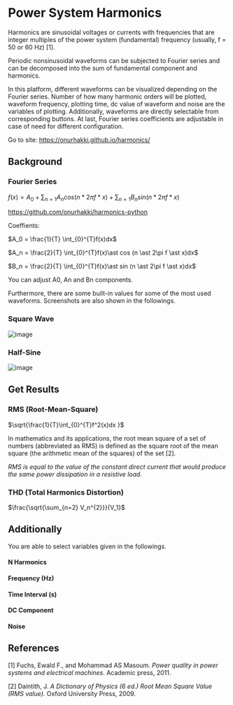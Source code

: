 # Power System Harmonics

Harmonics are sinusoidal voltages or currents with frequencies that are integer multiples of the power system (fundamental) frequency (usually, f = 50 or 60 Hz) [1]. 

Periodic nonsinusoidal waveforms can be subjected to Fourier series and can be decomposed into the sum of fundamental component and harmonics.

In this platform, different waveforms can be visualized depending on the Fourier series. Number of how many harmonic orders will be plotted, waveform frequency, plotting time, dc value of waveform and noise are the variables of plotting. Additionally, waveforms are directly selectable from corresponding buttons. At last, Fourier series coefficients are adjustable in case of need for different configuration.

Go to site:
https://onurhakki.github.io/harmonics/

## Background
### Fourier Series
$f(x) = A_0 + \sum_{n=1} A_n cos(n \ast 2\pi f \ast x)+ \sum_{n=1} B_n sin(n \ast 2\pi f \ast x)$

https://github.com/onurhakki/harmonics-python

Coeffients:

$A_0 = \frac{1}{T} \int_{0}^{T}f(x)dx$

$A_n = \frac{2}{T} \int_{0}^{T}f(x)\ast cos (n \ast 2\pi f \ast x)dx$

$B_n = \frac{2}{T} \int_{0}^{T}f(x)\ast sin (n \ast 2\pi f \ast x)dx$

You can adjust A0, An and Bn components.

Furthermore, there are some built-in values for some of the most used waveforms. Screenshots are also shown in the followings.

### Square Wave
![image](https://user-images.githubusercontent.com/53830179/198528094-95d16c2f-4892-4f87-976c-77bf5b9de55d.png)

### Half-Sine 
![image](https://user-images.githubusercontent.com/53830179/198528843-4cf33741-851e-4a2d-b0df-5467ba56acf3.png)

## Get Results
### RMS (Root-Mean-Square)
$\sqrt{\frac{1}{T}\int_{0}^{T}f^2(x)dx }$

In mathematics and its applications, the root mean square of a set of numbers (abbreviated as RMS) is defined as the square root of the mean square (the arithmetic mean of the squares) of the set [2].

*RMS is equal to the value of the constant direct current that would produce the same power dissipation in a resistive load.*

### THD (Total Harmonics Distortion)
$\frac{\sqrt{\sum_{n=2} V_n^{2}}}{V_1}$

## Additionally
You are able to select variables given in the followings.
#### N Harmonics
#### Frequency (Hz)
#### Time Interval (s)
#### DC Component
#### Noise


## References

[1] Fuchs, Ewald F., and Mohammad AS Masoum. *Power quality in power systems and electrical machines.* Academic press, 2011.

[2] Daintith, J. *A Dictionary of Physics (6 ed.) Root Mean Square Value (RMS value).* Oxford University Press, 2009.


